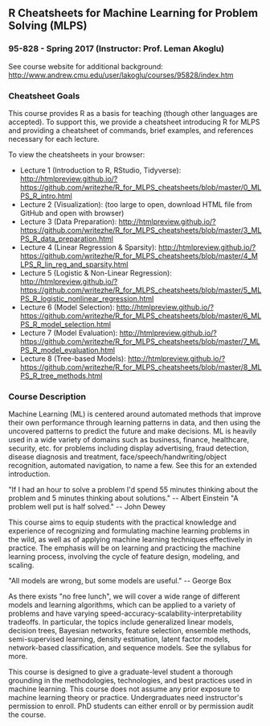 ## R Cheatsheets for Machine Learning for Problem Solving (MLPS)
### 95-828 - Spring 2017 (Instructor: Prof. Leman Akoglu)

See course website for additional background: http://www.andrew.cmu.edu/user/lakoglu/courses/95828/index.htm

### Cheatsheet Goals

This course provides R as a basis for teaching (though other languages are accepted). To support this, we provide a cheatsheet introducing R for MLPS and providing a cheatsheet of commands, brief examples, and references necessary for each lecture.

To view the cheatsheets in your browser:

* Lecture 1 (Introduction to R, RStudio, Tidyverse): <http://htmlpreview.github.io/?https://github.com/writezhe/R_for_MLPS_cheatsheets/blob/master/0_MLPS_R_intro.html>
* Lecture 2 (Visualization): (too large to open, download HTML file from GitHub and open with browser)
* Lecture 3 (Data Preparation): <http://htmlpreview.github.io/?https://github.com/writezhe/R_for_MLPS_cheatsheets/blob/master/3_MLPS_R_data_preparation.html>
* Lecture 4 (Linear Regression & Sparsity): <http://htmlpreview.github.io/?https://github.com/writezhe/R_for_MLPS_cheatsheets/blob/master/4_MLPS_R_lin_reg_and_sparsity.html>
* Lecture 5 (Logistic & Non-Linear Regression): <http://htmlpreview.github.io/?https://github.com/writezhe/R_for_MLPS_cheatsheets/blob/master/5_MLPS_R_logistic_nonlinear_regression.html>
* Lecture 6 (Model Selection): <http://htmlpreview.github.io/?https://github.com/writezhe/R_for_MLPS_cheatsheets/blob/master/6_MLPS_R_model_selection.html>
* Lecture 7 (Model Evaluation): <http://htmlpreview.github.io/?https://github.com/writezhe/R_for_MLPS_cheatsheets/blob/master/7_MLPS_R_model_evaluation.html>
* Lecture 8 (Tree-based Models): <http://htmlpreview.github.io/?https://github.com/writezhe/R_for_MLPS_cheatsheets/blob/master/8_MLPS_R_tree_methods.html>

### Course Description

Machine Learning (ML) is centered around automated methods that improve their own performance through learning patterns in data, and then using the uncovered patterns to predict the future and make decisions. ML is heavily used in a wide variety of domains such as business, finance, healthcare, security, etc. for problems including display advertising, fraud detection, disease diagnosis and treatment, face/speech/handwriting/object recognition, automated navigation, to name a few. See this for an extended introduction. 

"If I had an hour to solve a problem I'd spend 55 minutes thinking about the problem and 5 minutes thinking about solutions." -- Albert Einstein 
"A problem well put is half solved." -- John Dewey

This course aims to equip students with the practical knowledge and experience of recognizing and formulating machine learning problems in the wild, as well as of applying machine learning techniques effectively in practice. The emphasis will be on learning and practicing the machine learning process, involving the cycle of feature design, modeling, and scaling. 

"All models are wrong, but some models are useful." -- George Box

As there exists "no free lunch", we will cover a wide range of different models and learning algorithms, which can be applied to a variety of problems and have varying speed-accuracy-scalability-interpretability tradeoffs. In particular, the topics include generalized linear models, decision trees, Bayesian networks, feature selection, ensemble methods, semi-supervised learning, density estimation, latent factor models, network-based classification, and sequence models. See the syllabus for more. 

This course is designed to give a graduate-level student a thorough grounding in the methodologies, technologies, and best practices used in machine learning. This course does not assume any prior exposure to machine learning theory or practice. Undergraduates need instructor's permission to enroll. PhD students can either enroll or by permission audit the course. 
